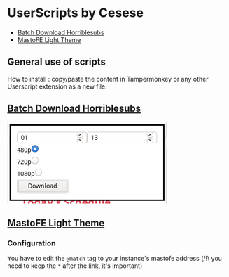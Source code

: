 # UserScripts by Cesese
- [Batch Download Horriblesubs](#batch-download-horriblesubs)
- [MastoFE Light Theme](#masatofe-light-theme)

## General use of scripts

How to install : copy/paste the content in Tampermonkey or any other Userscript extension as a new file.

## [Batch Download Horriblesubs](https://github.com/Cesese/UserScripts-cesese/blob/master/batch-download-horriblesubs.js)

![picture](.sources/1570924087-sc.png)

## [MastoFE Light Theme](https://github.com/Cesese/UserScripts-cesese/blob/master/mastofe-light-theme.js)

### Configuration

You have to edit the `@match` tag to your instance's mastofe address (/!\\ you need to keep the `*` after the link, it's important)
